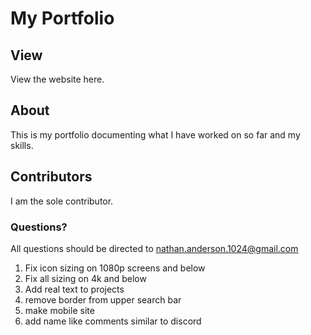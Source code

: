 # My Portfolio
## View
View the website here.

## About
This is my portfolio documenting what I have worked on so far and my skills.

## Contributors
I am the sole contributor.

### Questions?
All questions should be directed to nathan.anderson.1024@gmail.com


<!-- TODO -->
1. Fix icon sizing on 1080p screens and below
2. Fix all sizing on 4k and below
3. Add real text to projects
4. remove border from upper search bar
5. make mobile site
6. add name like comments similar to discord